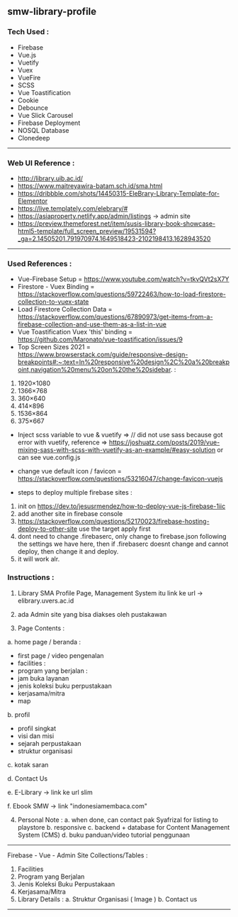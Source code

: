 ## smw-library-profile

### Tech Used :

- Firebase
- Vue.js
- Vuetify
- Vuex
- VueFire
- SCSS
- Vue Toastification
- Cookie
- Debounce
- Vue Slick Carousel
- Firebase Deployment
- NOSQL Database
- Clonedeep

---

### Web UI Reference :

- http://library.uib.ac.id/
- https://www.maitreyawira-batam.sch.id/sma.html
- https://dribbble.com/shots/14450315-EleBrary-Library-Template-for-Elementor
- https://live.templately.com/elebrary/#
- https://asiaproperty.netlify.app/admin/listings -> admin site
- https://preview.themeforest.net/item/susis-library-book-showcase-html5-template/full_screen_preview/19531594?_ga=2.14505201.791970974.1649518423-2102198413.1628943520

---

### Used References :

- Vue-Firebase Setup = https://www.youtube.com/watch?v=tkvQVt2sX7Y
- Firestore - Vuex Binding = https://stackoverflow.com/questions/59722463/how-to-load-firestore-collection-to-vuex-state
- Load Firestore Collection Data = https://stackoverflow.com/questions/67890973/get-items-from-a-firebase-collection-and-use-them-as-a-list-in-vue
- Vue Toastification Vuex 'this' binding = https://github.com/Maronato/vue-toastification/issues/9
- Top Screen Sizes 2021 = https://www.browserstack.com/guide/responsive-design-breakpoints#:~:text=In%20responsive%20design%2C%20a%20breakpoint,navigation%20menu%20on%20the%20sidebar. :

1. 1920×1080
2. 1366×768
3. 360×640
4. 414×896
5. 1536×864
6. 375×667

- Inject scss variable to vue & vuetify => // did not use sass because got error with vuetify, reference => https://joshuatz.com/posts/2019/vue-mixing-sass-with-scss-with-vuetify-as-an-example/#easy-solution or can see vue.config.js

- change vue default icon / favicon = https://stackoverflow.com/questions/53216047/change-favicon-vuejs

- steps to deploy multiple firebase sites :

1. init on https://dev.to/jesusrmendez/how-to-deploy-vue-js-firebase-1iic
2. add another site in firebase console
3. https://stackoverflow.com/questions/52170023/firebase-hosting-deploy-to-other-site use the target apply first
4. dont need to change .firebaserc, only change to firebase.json following the settings we have here, then if .firebaserc doesnt change and cannot deploy, then change it and deploy.
5. it will work alr.

### Instructions :

1. Library SMA Profile Page, Management System itu link ke url -> elibrary.uvers.ac.id

2. ada Admin site yang bisa diakses oleh pustakawan

3. Page Contents :

a. home page / beranda :

- first page / video pengenalan
- facilities :
- program yang berjalan :
- jam buka layanan
- jenis koleksi buku perpustakaan
- kerjasama/mitra
- map

b. profil

- profil singkat
- visi dan misi
- sejarah perpustakaan
- struktur organisasi

c. kotak saran

d. Contact Us

e. E-Library -> link ke url slim

f. Ebook SMW -> link "indonesiamembaca.com"

4. Personal Note :
   a. when done, can contact pak Syafrizal for listing to playstore
   b. responsive
   c. backend + database for Content Management System (CMS)
   d. buku panduan/video tutorial penggunaan

---

Firebase - Vue - Admin Site
Collections/Tables :

1. Facilities
2. Program yang Berjalan
3. Jenis Koleksi Buku Perpustakaan
4. Kerjasama/Mitra
5. Library Details :
   a. Struktur Organisasi ( Image )
   b. Contact us

---

